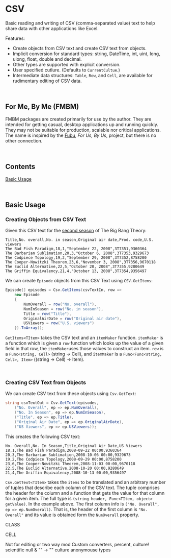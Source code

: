 CSV
===

Basic reading and writing of CSV (comma-separated value) text to help share data
with other applications like Excel.

Features:

* Create objects from CSV text and create CSV text from objects.
* Implicit conversion for standard types: string, DateTime, int, uint, long,
  ulong, float, double and decimal.
* Other types are supported with explicit conversion.
* User specified cutlure. (Defaults to `CurrentCultue`.)
* Intermediate data structures: `Table`, `Row`, and `Cell`, are available for
  rudimentary editing of CSV data.

&nbsp;

For Me, By Me (FMBM)
--------------------

FMBM packages are created primarily for use by the author.  They are intended
for getting casual, desktop applications up and running quickly.  They may not
be suitable for production, scalable nor critical applications. The name is
inspired by the [Fubu][Fubu], _For Us, By Us_, project, but there is no other
connection.

&nbsp;

Contents
--------

[Basic Usage](#basic-usage)  

&nbsp;

Basic Usage
-----------

### Creating Objects from CSV Text

Given this CSV text for the [second season][BbtS2] of The Big Bang Theory:

```csv
Title,No. overall,No. in season,Original air date,Prod. code,U.S. viewers
The Bad Fish Paradigm,18,1,"September 22, 2008",3T7351,9360364
The Barbarian Sublimation,20,3,"October 6, 2008",3T7353,9329673
The Codpiece Topology,19,2,"September 29, 2008",3T7352,8758200
The Cooper-Nowitzki Theorem,23,6,"November 3, 2008",3T7356,9670118
The Euclid Alternative,22,5,"October 20, 2008",3T7355,9280649
The Griffin Equivalency,21,4,"October 13, 2008",3T7354,9356497
```

We can create `Episode` objects from this CSV Text using `CSV.GetItems`:

```csharp
Episode[] episodes = Csv.GetItems(csvTextIn, row =>
    new Episode
    {
        NumOverall = row("No. overall"),
        NumInSeason = row("No. in season"),
        Title = row("Title"),
        OriginalAirDate = row("Original air date"),
        USViewers = row("U.S. viewers")
    }).ToArray();
```

`GetItems<TItem>` takes the CSV text and an `itemMaker` function.  `itemMaker`
is a function which is given a `row` function which looks up the value of a
given field in that row, the `itemMaker`uses those values to construct an item.
`row` is a `Func<string, Cell>` (string -> Cell), and `itemMaker` is a
`Func<Func<string, Cell>, Item>` ((string -> Cell) -> Item).

&nbsp;

### Creating CSV Text from Objects

We can create CSV text from these objects using `Csv.GetText`:

```csharp
string csvTextOut = Csv.GetText(episodes,
    ("No. Overall", ep => ep.NumOverall),
    ("No. In Season", ep => ep.NumInSeason),
    ("Title", ep => ep.Title),
    ("Original Air Date", ep => ep.OriginalAirDate),
    ("US Viewers", ep => ep.USViewers));
```

This creates the following CSV text:

```csv
No. Overall,No. In Season,Title,Original Air Date,US Viewers
18,1,The Bad Fish Paradigm,2008-09-22 00:00,9360364
20,3,The Barbarian Sublimation,2008-10-06 00:00,9329673
19,2,The Codpiece Topology,2008-09-29 00:00,8758200
23,6,The Cooper-Nowitzki Theorem,2008-11-03 00:00,9670118
22,5,The Euclid Alternative,2008-10-20 00:00,9280649
21,4,The Griffin Equivalency,2008-10-13 00:00,9356497
```

`Csv.GetText<TItem>` takes the `items` to be translated and an arbitrary number
of tuples that describe each column of the CSV text.  The tuple comprises the
header for the column and a function that gets the value for that column for a
given item. The full type is `(string header, Func<TItem, object> getValue)`.
In the example above.  The first column info is `("No. Overall", ep =>
ep.NumOverall)`.  That is, the header of the first column is `"No. Overall"` and
its value is obtained form the `NumOverall` property.

CLASS

CELL



Not for editing or two way mod
Custom converters, percent, culture!
scientific
null & "" -> ""
culture 
anonymouse types

[Fubu]: <https://fubumvc.github.io/>
[BbtS2]: <https://en.wikipedia.org/wiki/List_of_The_Big_Bang_Theory_episodes#Season_2_(2008%E2%80%9309)>
